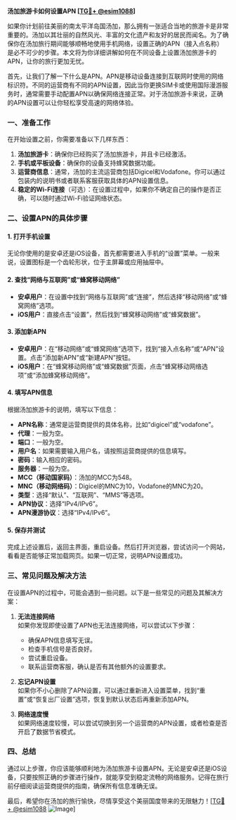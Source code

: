 **汤加旅游卡如何设置APN [[TG💪+ @esim1088](https://t.me/s/esim1088)]**

如果你计划前往美丽的南太平洋岛国汤加，那么拥有一张适合当地的旅游卡是非常重要的。汤加以其壮丽的自然风光、丰富的文化遗产和友好的居民而闻名。为了确保你在汤加旅行期间能够顺畅地使用手机网络，设置正确的APN（接入点名称）是必不可少的步骤。本文将为你详细讲解如何在不同设备上设置汤加旅游卡的APN，让你的旅行更加无忧。

首先，让我们了解一下什么是APN。APN是移动设备连接到互联网时使用的网络标识符。不同的运营商有不同的APN设置，因此当你更换SIM卡或使用国际漫游服务时，通常需要手动配置APN以确保网络连接正常。对于汤加旅游卡来说，正确的APN设置可以让你轻松享受高速的网络体验。

### **一、准备工作**

在开始设置之前，你需要准备以下几样东西：

1. **汤加旅游卡**：确保你已经购买了汤加旅游卡，并且卡已经激活。
2. **手机或平板设备**：确保你的设备支持蜂窝数据功能。
3. **运营商信息**：通常，汤加的主流运营商包括Digicel和Vodafone。你可以通过包装内的说明书或者联系客服获取具体的APN设置信息。
4. **稳定的Wi-Fi连接**（可选）：在设置过程中，如果你不确定自己的操作是否正确，可以随时通过Wi-Fi验证网络状态。

### **二、设置APN的具体步骤**

#### **1. 打开手机设置**
无论你使用的是安卓还是iOS设备，首先都需要进入手机的“设置”菜单。一般来说，设置图标是一个齿轮形状，位于主屏幕或应用抽屉中。

#### **2. 查找“网络与互联网”或“蜂窝移动网络”**
- **安卓用户**：在设置中找到“网络与互联网”或“连接”，然后选择“移动网络”或“蜂窝网络”选项。
- **iOS用户**：直接点击“设置”，然后找到“蜂窝移动网络”或“蜂窝数据”。

#### **3. 添加新APN**
- **安卓用户**：在“移动网络”或“蜂窝网络”选项下，找到“接入点名称”或“APN”设置。点击“添加新APN”或“新建APN”按钮。
- **iOS用户**：在“蜂窝移动网络”或“蜂窝数据”页面，点击“蜂窝移动网络选项”或“添加蜂窝移动网络”。

#### **4. 填写APN信息**
根据汤加旅游卡的说明，填写以下信息：
- **APN名称**：通常是运营商提供的具体名称，比如“digicel”或“vodafone”。
- **代理**：一般为空。
- **端口**：一般为空。
- **用户名**：如果需要输入用户名，请按照运营商提供的信息填写。
- **密码**：输入相应的密码。
- **服务器**：一般为空。
- **MCC（移动国家码）**：汤加的MCC为548。
- **MNC（移动网络码）**：Digicel的MNC为10，Vodafone的MNC为20。
- **类型**：选择“默认”、“互联网”、“MMS”等选项。
- **APN协议**：选择“IPv4/IPv6”。
- **APN漫游协议**：选择“IPv4/IPv6”。

#### **5. 保存并测试**
完成上述设置后，返回主界面，重启设备。然后打开浏览器，尝试访问一个网站，看看是否能够正常加载网页。如果一切正常，说明APN设置成功。

### **三、常见问题及解决方法**

在设置APN的过程中，可能会遇到一些问题。以下是一些常见的问题及其解决方案：

1. **无法连接网络**  
   如果你发现即使设置了APN也无法连接网络，可以尝试以下步骤：
   - 确保APN信息填写无误。
   - 检查手机信号是否良好。
   - 尝试重启设备。
   - 联系运营商客服，确认是否有其他额外的设置要求。

2. **忘记APN设置**  
   如果你不小心删除了APN设置，可以通过重新进入设置菜单，找到“重置”或“恢复出厂设置”选项，恢复到默认状态后再重新添加APN。

3. **网络速度慢**  
   如果网络速度较慢，可以尝试切换到另一个运营商的APN设置，或者检查是否开启了数据节省模式。

### **四、总结**

通过以上步骤，你应该能够顺利地为汤加旅游卡设置APN。无论是安卓还是iOS设备，只要按照正确的步骤进行操作，就能享受到稳定流畅的网络服务。记得在旅行前仔细阅读运营商提供的指南，确保所有信息准确无误。

最后，希望你在汤加的旅行愉快，尽情享受这个美丽国度带来的无限魅力！[[TG💪+ @esim1088](https://t.me/s/esim1088) ![Image](https://i.postimg.cc/4NQfJmqS/Snipaste-2025-05-13-00-14-12.png)]